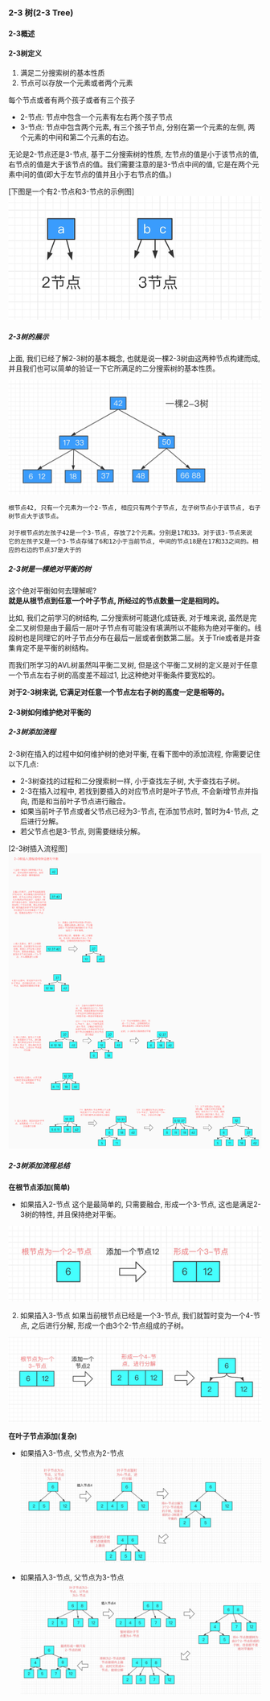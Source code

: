 ### 2-3 树(2-3 Tree)

#### 2-3概述

#### 2-3树定义
1. 满足二分搜索树的基本性质
2. 节点可以存放一个元素或者两个元素

每个节点或者有两个孩子或者有三个孩子
  * 2-节点: 节点中包含一个元素有左右两个孩子节点
  * 3-节点: 节点中包含两个元素, 有三个孩子节点, 分别在第一个元素的左侧, 两个元素的中间和第二个元素的右边。

无论是2-节点还是3-节点, 基于二分搜索树的性质, 左节点的值是小于该节点的值, 右节点的值是大于该节点的值。我们需要注意的是3-节点中间的值, 它是在两个元素中间的值(即大于左节点的值并且小于右节点的值。)

[下图是一个有2-节点和3-节点的示例图]
![2-3树](https://github.com/basebase/img_server/blob/master/common/23t01.png?raw=true)


##### 2-3树的展示
上面, 我们已经了解2-3树的基本概念, 也就是说一棵2-3树由这两种节点构建而成, 并且我们也可以简单的验证一下它所满足的二分搜索树的基本性质。

![一棵2-3树](https://github.com/basebase/img_server/blob/master/common/23t02.png?raw=true)

```text
根节点42, 只有一个元素为一个2-节点, 相应只有两个子节点, 左子树节点小于该节点, 右子树节点大于该节点。

对于根节点的左孩子42是一个3-节点, 存放了2个元素。分别是17和33。对于该3-节点来说
它的左孩子又是一个3-节点存储了6和12小于当前节点, 中间的节点18是在17和33之间的。相应的右边的节点37是大于的
```

##### 2-3树是一棵绝对平衡的树
这个绝对平衡如何去理解呢?  
**就是从根节点到任意一个叶子节点, 所经过的节点数量一定是相同的。**

比如, 我们之前学习的树结构, 二分搜索树可能退化成链表, 对于堆来说, 虽然是完全二叉树但是由于最后一层叶子节点有可能没有填满所以不能称为绝对平衡的。线段树也是同理它的叶子节点分布在最后一层或者倒数第二层。关于Trie或者是并查集肯定不是平衡的树结构。

而我们所学习的AVL树虽然叫平衡二叉树, 但是这个平衡二叉树的定义是对于任意一个节点左右子树的高度差不超过1, 比这种绝对平衡条件要宽松的。


**对于2-3树来说, 它满足对任意一个节点左右子树的高度一定是相等的。**


#### 2-3树如何维护绝对平衡的

##### 2-3树添加流程

2-3树在插入的过程中如何维护树的绝对平衡, 在看下图中的添加流程, 你需要记住以下几点:  
+ 2-3树查找的过程和二分搜索树一样, 小于查找左子树, 大于查找右子树。
+ 2-3在插入过程中, 若找到要插入的对应节点时是叶子节点, 不会新增节点并指向, 而是和当前叶子节点进行融合。
+ 如果当前叶子节点或者父节点已经为3-节点, 在添加节点时, 暂时为4-节点, 之后进行分解。
+ 若父节点也是3-节点, 则需要继续分解。


[2-3树插入流程图]
![2-3树插入流程](https://github.com/basebase/img_server/blob/master/common/23t03.jpg?raw=true)


##### 2-3树添加流程总结

**在根节点添加(简单)**
+ 如果插入2-节点
这个是最简单的, 只需要融合, 形成一个3-节点, 这也是满足2-3树的特性, 并且保持绝对平衡。

![2-3树插入2-节点](https://github.com/basebase/img_server/blob/master/common/23t04.png?raw=true)


2. 如果插入3-节点
如果当前根节点已经是一个3-节点, 我们就暂时变为一个4-节点, 之后进行分解, 形成一个由3个2-节点组成的子树。

![2-3树插入3-节点](https://github.com/basebase/img_server/blob/master/common/23t05.png?raw=true)


**在叶子节点添加(复杂)**

+ 如果插入3-节点, 父节点为2-节点
![2-3树插入3-节点](https://github.com/basebase/img_server/blob/master/common/23t06.png?raw=true)


+ 如果插入3-节点, 父节点为3-节点
![2-3树插入3-节点](https://github.com/basebase/img_server/blob/master/common/23t07.png?raw=true)
